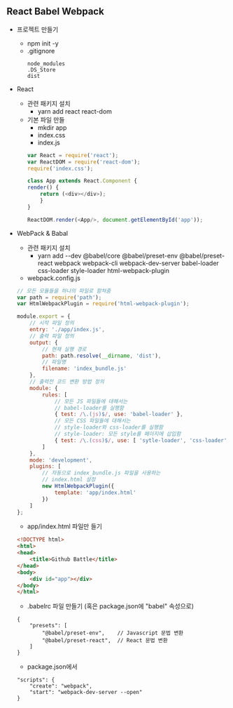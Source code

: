 ## React Babel Webpack

- 프로젝트 만들기
    - npm init -y
    - .gitignore
        ```
        node_modules
        .DS_Store
        dist
        ```
- React
    - 관련 패키지 설치
        - yarn add react react-dom
    - 기본 파일 만들
        - mkdir app
        - index.css
        - index.js
        ```javascript
        var React = require('react');
        var ReactDOM = require('react-dom');
        require('index.css');

        class App extends React.Component {
        render() {
            return (<div></div>);
            }
        }

        ReactDOM.render(<App/>, document.getElementById('app'));
        ```
- WebPack & Babal
    - 관련 패키지 설치
        - yarn add --dev @babel/core @babel/preset-env @babel/preset-react webpack webpack-cli webpack-dev-server babel-loader css-loader style-loader html-webpack-plugin
    - webpack.config.js
    ```javascript
    // 모든 모듈들을 하나의 파일로 함쳐줌
    var path = require('path');
    var HtmlWebpackPlugin = require('html-webpack-plugin');

    module.export = {
        // 시작 파일 정의
        entry: './app/index.js', 
        // 출력 파일 정의
        output: { 
            // 현재 실행 경로
            path: path.resolve(__dirname, 'dist'), 
            // 파일명
            filename: 'index_bundle.js' 
        },
        // 출력전 코드 변환 방법 정의
        module: { 
            rules: [
                // 모든 JS 파일들에 대해서는 
                // babel-loader를 실행함
                { test: /\.(js)$/, use: 'babel-loader' },
                // 모든 CSS 파일들에 대해서는
                // style-loader와 css-loader를 실행함
                // style-loader: 모든 style를 페이지에 삽입함
                { test: /\.(css)$/, use: [ 'sytle-loader', 'css-loader' ]},
            ]
        },
        mode: 'development',
        plugins: [
            // 자동으로 index_bundle.js 파일을 사용하는 
            // index.html 설정
            new HtmlWebpackPlugin({
                template: 'app/index.html'
            })
        ]
    };
    ```        
    - app/index.html 파일만 들기
    ```html
    <!DOCTYPE html>
    <html>
    <head>
        <title>Github Battle</title>
    </head>
    <body>
        <div id="app"></div>
    </body>
    </html>
    ```
    
    - .babelrc 파일 만들기 (혹은 package.json에 "babel" 속성으로)
    ```
    {
        "presets": [
            "@babel/preset-env",    // Javascript 문법 변환
            "@babel/preset-react",  // React 문법 변환
        ]
    }
    ```

    - package.json에서
    ```
    "scripts": {
        "create": "webpack",
        "start": "webpack-dev-server --open"
    }
    ```